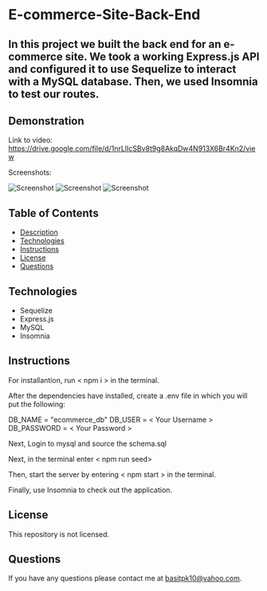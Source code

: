 # E-commerce-Site-Back-End

## In this project we built the back end for an e-commerce site. We took a working Express.js API and configured it to use Sequelize to interact with a MySQL database. Then, we used Insomnia to test our routes.


## Demonstration
Link to video: https://drive.google.com/file/d/1nrLlIcSBv8t9g8AkqDw4N913X6Br4Kn2/view

Screenshots: 

![Screenshot](./Images/Screenshot1.png)
![Screenshot](./Images/Screenshot2.png)
![Screenshot](./Images/Screenshot3.png)

## Table of Contents
* [Description](#description)
* [Technologies](#technologies)
* [Instructions](#instructions)
* [License](#license)
* [Questions](#questions)

## Technologies
* Sequelize
* Express.js
* MySQL
* Insomnia

## Instructions
For installantion, run < npm i > in the terminal.

After the dependencies have installed, create a .env file in which you will put the following:

DB_NAME = "ecommerce_db"
DB_USER = < Your Username >
DB_PASSWORD = < Your Password >

Next, Login to mysql and source the schema.sql

Next, in the terminal enter < npm run seed>
 
Then, start the server by entering < npm start > in the terminal.

Finally, use Insomnia to check out the application.

## License
This repository is not licensed.

## Questions
If you have any questions please contact me at [basitpk10@yahoo.com](mailto:basitpk10@yahoo.com).